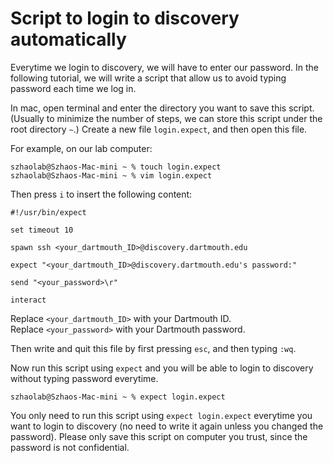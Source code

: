 # Script to login to discovery automatically

Everytime we login to discovery, we will have to enter our password. In the following tutorial, we will write a script that allow us to avoid typing password each time we log in.

In mac, open terminal and enter the directory you want to save this script. (Usually to minimize the number of steps, we can store this script under the root directory `~`.) Create a new file `login.expect`, and then open this file.

For example, on our lab computer:
```
szhaolab@Szhaos-Mac-mini ~ % touch login.expect
szhaolab@Szhaos-Mac-mini ~ % vim login.expect
```

Then press `i` to insert the following content:
```
#!/usr/bin/expect

set timeout 10

spawn ssh <your_dartmouth_ID>@discovery.dartmouth.edu

expect "<your_dartmouth_ID>@discovery.dartmouth.edu's password:"

send "<your_password>\r"

interact
```

Replace `<your_dartmouth_ID>` with your Dartmouth ID. \
Replace `<your_password>` with your Dartmouth password.

Then write and quit this file by first pressing `esc`, and then typing `:wq`.

Now run this script using `expect` and you will be able to login to discovery without typing password everytime.
```
szhaolab@Szhaos-Mac-mini ~ % expect login.expect
```

You only need to run this script using `expect login.expect` everytime you want to login to discovery (no need to write it again unless you changed the password). Please only save this script on computer you trust, since the password is not confidential.